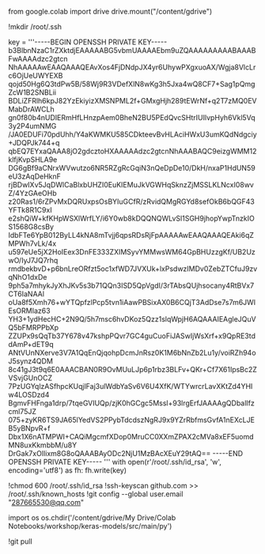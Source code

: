 from google.colab import drive
drive.mount("/content/gdrive")

!mkdir /root/.ssh

key = '''-----BEGIN OPENSSH PRIVATE KEY-----
b3BlbnNzaC1rZXktdjEAAAAABG5vbmUAAAAEbm9uZQAAAAAAAAABAAABFwAAAAdzc2gtcn
NhAAAAAwEAAQAAAQEAvXos4FjDNdpJX4yr6UhywPXgxuoAX/Wgja8VlcLrc6OjUeUWYEXB
qojd50Hg6Q3tdPw5B/58Wj9R3VDefXlN8wKg3h5Jxa4wQ8CF7+Sag1pQmgZcW1B2SNBLii
BDLiZFRlh6kpJ82YzEkiyizXMSNPML2f+GMxgHjh289tEWrNf+q2T7zMQ0EVMabDrAWCLh
gn0f80b4nUDIERmHfLHnzpAem0BheN2BU5PEdQvcSHtrIUIlvpHyh6Vkl5Vq3y2P4umNMG
/JA0EDUFi70pdUhh/Y4aKWMKU585CDkteevBvHLAciHWxU3umKQdNdgciy+JDQPJk744+q
qbEQ7EYxaQAAA8jO2gdcztoHXAAAAAdzc2gtcnNhAAABAQC9eizgWMM12klfjKvpSHLA9e
DG6gBf9aCNrxWVwutzo6NR5RZgRcGqiN3nQeDpDe10/DkH/nxaP1HdUN59eU3zAqDeHknF
rjBDwIXv5JqDWlCaBlxbUHZI0EuKIEMuJkVGWHqSknzZjMSSLKLNcxI08wvZ/4YzGAeOHb
z20Ras1/6rZPvMxDQRUxpsOsBYIuGCfR/zRvidQMgRGYd8sefOkB6bQGF43YFTk8R1C9xI
e2shQiW+kfKHpWSXlWrfLY/i6Y0wb8kDQQNQWLvSl1SGH9jhopYwpTnzkIOS1568G8csBy
IdbFTe6YpB012ByLL4kNA8mTvjj6qpsRDsRjFpAAAAAwEAAQAAAQEAki6qZMPWh7vLk/4x
u597eUe5jX2HoIEex3DnFE333ZXIMSyvYMMwsWM64GpBHUzzgKf/UB2UzwO/IyJ7JQ7rhq
rmdbekbvD+p6bnLreORfzt5oc1xfWD7JVXUk+lxPsdwzIMDv0ZebZTCfuJ9zvqNhO1dxDe
9ph5a7mhykJyXhJKv5s3b71QQn3ISD5QpVgdI/3rTAbsQUjhsocany4RtBVx7CT6IaNAAl
oUa8f5Xmh76+wYTQpfzlPcp5tvn1iAawPBSixAX0B6CQjT3AdDse7s7m6JWIEsORMIaz63
YH3+1ydHecHC+2N9Q/5h7msc6hvDKoz5Qzz1slqWpjH6AQAAAIEAgleJQuVQ5bFMRPPbXp
ZZUPx9sQqTb37Y678v47kshpPQvr7GC4guCuoFiJASwIjWsXrf+x9QpRE3tddAmP+dET9q
ANtVUnNXerve3V7A1QqEnQjqohpDcmJnRsz0K1M6bNnZb2Lu1y/voiRZh94oJ5synz4QDM
8c41gJ3t9q6E0AAACBAN0R9OvMUuLJp6p1rbz3BLFv+QKr+Cf7X61IpsBc2ZVSvjGUnOCZ
7PzUGYqlzASfhpcKUqjlFaj3ulWdbYaSv6V6U4XfK/WTYwrcrLavXKtZd4YHIw4LOSDzd4
BgmvFHFnga1drp/7tqeGVIUQp/zjK0hGCgc5Mssl+93lrgErfJAAAAgQDbalIfzcml75JZ
075+zyKR6TS9JA65lYedVS2PPybTdcdszNgRJ9x9YZrRbfmsGvfA1nEXcLJEB5yBNpvR+f
Dbx1X6nATMPWI+CAQiMgcmfXDop0MruCC0XXmZPAX2cMVa8xEF5uomdMN8uxKkmbbM/u8Y
DrGak7xOlIixm8G8oQAAABAyODc2NjU1MzBAcXEuY29tAQ==
-----END OPENSSH PRIVATE KEY-----
'''
with open(r'/root/.ssh/id_rsa', 'w', encoding='utf8') as fh:
    fh.write(key)
    
!chmod 600 /root/.ssh/id_rsa
!ssh-keyscan github.com >> /root/.ssh/known_hosts
!git config --global user.email "287665530@qq.com"

import os
os.chdir('/content/gdrive/My Drive/Colab Notebooks/workshop/keras-models/src/main/py')

!git pull    